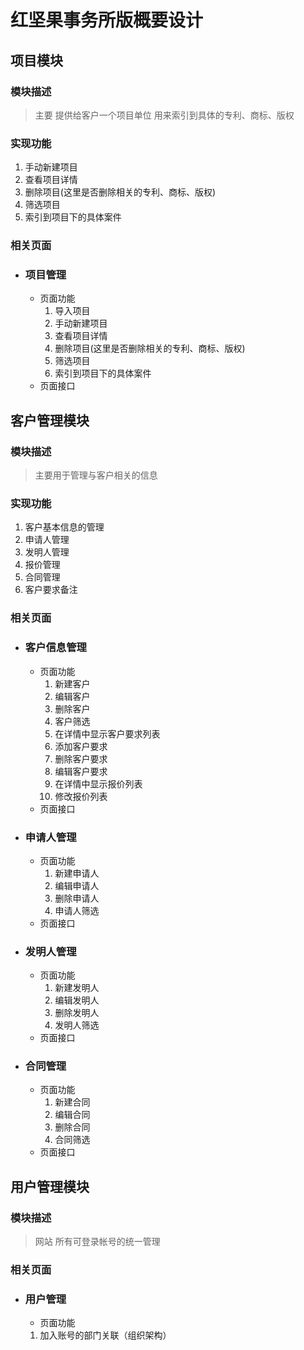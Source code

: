 红坚果事务所版概要设计
=====================

项目模块
---------------------
### 模块描述
>主要 提供给客户一个项目单位 用来索引到具体的专利、商标、版权
### 实现功能
1. 手动新建项目
2. 查看项目详情
3. 删除项目(这里是否删除相关的专利、商标、版权)
4. 筛选项目
5. 索引到项目下的具体案件
### 相关页面
- ### 项目管理
  - 页面功能
    1. 导入项目
    2. 手动新建项目
    3. 查看项目详情
    4. 删除项目(这里是否删除相关的专利、商标、版权)
    5. 筛选项目
    6. 索引到项目下的具体案件
  - 页面接口

客户管理模块
---------------------
### 模块描述
>主要用于管理与客户相关的信息
### 实现功能
1. 客户基本信息的管理
2. 申请人管理
3. 发明人管理
4. 报价管理
5. 合同管理
6. 客户要求备注
### 相关页面
- ### 客户信息管理
  - 页面功能
    1. 新建客户
    2. 编辑客户
    3. 删除客户
    4. 客户筛选
    5. 在详情中显示客户要求列表
    6. 添加客户要求
    7. 删除客户要求
    8. 编辑客户要求
    9. 在详情中显示报价列表
    10. 修改报价列表
  - 页面接口
- ### 申请人管理
  - 页面功能
    1. 新建申请人
    2. 编辑申请人
    3. 删除申请人
    4. 申请人筛选
  - 页面接口
- ### 发明人管理
  - 页面功能
    1. 新建发明人
    2. 编辑发明人
    3. 删除发明人
    4. 发明人筛选
  - 页面接口
- ### 合同管理
  - 页面功能
    1. 新建合同
    2. 编辑合同
    3. 删除合同
    4. 合同筛选
   - 页面接口
  
用户管理模块
---------------
### 模块描述
>网站 所有可登录帐号的统一管理
### 相关页面
- ### 用户管理
  - 页面功能
  1. 加入账号的部门关联（组织架构）
